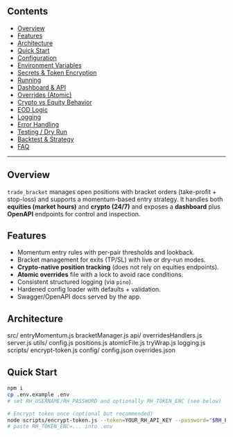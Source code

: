 ## Contents
- [Overview](#overview)
- [Features](#features)
- [Architecture](#architecture)
- [Quick Start](#quick-start)
- [Configuration](#configuration)
- [Environment Variables](#environment-variables)
- [Secrets & Token Encryption](#secrets--token-encryption)
- [Running](#running)
- [Dashboard & API](#dashboard--api)
- [Overrides (Atomic)](#overrides-atomic)
- [Crypto vs Equity Behavior](#crypto-vs-equity-behavior)
- [EOD Logic](#eod-logic)
- [Logging](#logging)
- [Error Handling](#error-handling)
- [Testing / Dry Run](#testing--dry-run)
- [Backtest & Strategy](#backtest--strategy)
- [FAQ](#faq)

---

## Overview
`trade_bracket` manages open positions with bracket orders (take-profit + stop-loss) and supports a momentum-based entry strategy. It handles both **equities (market hours)** and **crypto (24/7)** and exposes a **dashboard** plus **OpenAPI** endpoints for control and inspection.

## Features
- Momentum entry rules with per-pair thresholds and lookback.
- Bracket management for exits (TP/SL) with live or dry-run modes.
- **Crypto-native position tracking** (does not rely on equities endpoints).
- **Atomic overrides** file with a lock to avoid race conditions.
- Consistent structured logging (via `pino`).
- Hardened config loader with defaults + validation.
- Swagger/OpenAPI docs served by the app.

## Architecture
src/
entryMomentum.js
bracketManager.js
api/
overridesHandlers.js
server.js
utils/
config.js
positions.js
atomicFile.js
tryWrap.js
logging.js
scripts/
encrypt-token.js
config/
config.json
overrides.json


## Quick Start
```bash
npm i
cp .env.example .env
# set RH_USERNAME/RH_PASSWORD and optionally RH_TOKEN_ENC (see below)

# Encrypt token once (optional but recommended)
node scripts/encrypt-token.js --token=YOUR_RH_API_KEY --password="$RH_PASSWORD"
# paste RH_TOKEN_ENC=... into .env

